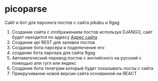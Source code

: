 # picoparse

Сайт и бот для парсинга постов с сайта pikabu и 9gag

1. Создание сайта с отображением постов используя DJANGO, сайт будет находится по адресу [Адрес сайта](http://185.178.44.76/)
2. Создание api REST для заливки постов
3. Создание бота парсера и поделючение его
4. создание бота парсера для сайта 9gag
5. Автоматический перевод постов с английского на русский с помощью апи гугл или яндекс
6. Создание бота телеграм который будет показывать посты с сайта
7. Прикручивание новой версии сайта основанной на REACT